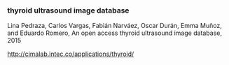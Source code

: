### thyroid ultrasound image database

Lina Pedraza, Carlos Vargas, Fabián Narváez, Oscar Durán, Emma Muñoz, and Eduardo Romero, An open access thyroid ultrasound image database, 2015

http://cimalab.intec.co/applications/thyroid/